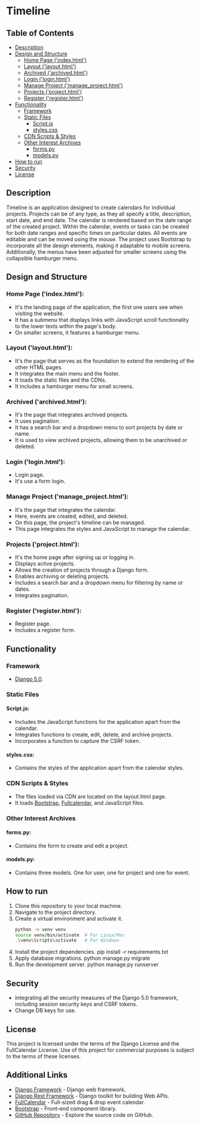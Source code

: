 # Timeline

## Table of Contents
- [Description](#description)
- [Design and Structure](#design-and-structure)
  - [Home Page ('index.html')](#home-page-indexhtml)
  - [Layout ('layout.html')](#layout-layouthtml)
  - [Archived ('archived.html')](#archived-archivedhtml)
  - [Login ('login.html')](#login-loginhtml)
  - [Manage Project ('manage_project.html')](#manage-project-manage_projecthtml)
  - [Projects ('project.html')](#projects-projecthtml)
  - [Register ('register.html')](#register-registerhtml)
- [Functionality](#functionality)
  - [Framework](#framework)
  - [Static Files](#static-files)
    - [Script.js](#scriptjs)
    - [styles.css](#stylescss)
  - [CDN Scripts & Styles](#cdn-scripts--styles)
  - [Other Interest Archives](#other-interest-archives)
    - [forms.py](#formspy)
    - [models.py](#modelspy)
- [How to run](#how-to-run)
- [Security](#security)
- [License](#license)

## Description
Timeline is an application designed to create calendars for individual projects. Projects can be of any type, as they all specify a title, description, start date, and end date. The calendar is rendered based on the date range of the created project. Within the calendar, events or tasks can be created for both date ranges and specific times on particular dates. All events are editable and can be moved using the mouse. The project uses Bootstrap to incorporate all the design elements, making it adaptable to mobile screens. Additionally, the menus have been adjusted for smaller screens using the collapsible hamburger menu.

## Design and Structure
### Home Page ('index.html'):
- It's the landing page of the application, the first one users see when visiting the website. 
- It has a submenu that displays links with JavaScript scroll functionality to the lower texts within the page's body. 
- On smaller screens, it features a hamburger menu.

### Layout ('layout.html'):
- It's the page that serves as the foundation to extend the rendering of the other HTML pages.
- It integrates the main menu and the footer.
- It loads the static files and the CDNs.
- It includes a hamburger menu for small screens.

### Archived ('archived.html'):
- It's the page that integrates archived projects.
- It uses pagination.
- It has a search bar and a dropdown menu to sort projects by date or name.
- It is used to view archived projects, allowing them to be unarchived or deleted.

### Login ('login.html'):
- Login page.
- It's use a form login.

### Manage Project ('manage_project.html'):
- It's the page that integrates the calendar.
- Here, events are created, edited, and deleted.
- On this page, the project's timeline can be managed.
- This page integrates the styles and JavaScript to manage the calendar.

### Projects ('project.html'):
- It's the home page after signing up or logging in.
- Displays active projects.
- Allows the creation of projects through a Django form.
- Enables archiving or deleting projects.
- Includes a search bar and a dropdown menu for filtering by name or dates.
- Integrates pagination.

### Register ('register.html'):
- Register page.
- Includes a register form.

## Functionality
### Framework
- [Django 5.0](https://docs.djangoproject.com/en/5.0/).

### Static Files
#### Script.js:
- Includes the JavaScript functions for the application apart from the calendar.
- Integrates functions to create, edit, delete, and archive projects.
- Incorporates a function to capture the CSRF token.

#### styles.css:
- Contains the styles of the application apart from the calendar styles.

### CDN Scripts & Styles
- The files loaded via CDN are located on the layout.html page.
- It loads [Bootstrap](https://getbootstrap.com/), [Fullcalendar](https://fullcalendar.io/), and JavaScript files.

### Other Interest Archives
#### forms.py:
- Contains the form to create and edit a project.

#### models.py:
- Contains three models. One for user, one for project and one for event.

## How to run
1. Clone this repository to your local machine.
2. Navigate to the project directory.
3. Create a virtual environment and activate it.
   ```bash
   python -m venv venv
   source venv/bin/activate  # For Linux/Mac
   .\venv\Scripts\activate   # For Windows
4. Install the project dependencies.
    pip install -r requirements.txt
5. Apply database migrations.
    python manage.py migrate
6. Run the development server.
    python manage.py runserver

## Security
- Integrating all the security measures of the Django 5.0 framework, including session security keys and CSRF tokens. 
- Change DB keys for use.

## License
This project is licensed under the terms of the Django License and the FullCalendar License. Use of this project for commercial purposes is subject to the terms of these licenses.

## Additional Links
- [Django Framework](https://www.djangoproject.com/) - Django web framework.
- [Django Rest Framework](https://www.django-rest-framework.org/) - Django toolkit for building Web APIs.
- [FullCalendar](https://fullcalendar.io/) - Full-sized drag & drop event calendar.
- [Bootstrap](https://getbootstrap.com/) - Front-end component library.
- [GitHub Repository](https://github.com/Merkuryo/timeline) - Explore the source code on GitHub.
